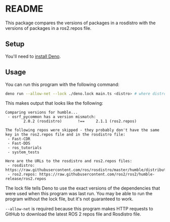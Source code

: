 # README

This package compares the versions of packages in a rosdistro with the versions
of packages in a ros2.repos file.

## Setup

You'll need to
[install Deno](https://deno.land/manual@v1.30.3/getting_started/installation).

## Usage

You can run this program with the following command:

```bash
deno run --allow-net --lock ./deno.lock main.ts <distro> # where distro is humble, foxy, etc.
```

This makes output that looks like the following:

```text
Comparing versions for humble...
 - osrf_pycommon has a version mismatch:
        2.0.2 (rosdistro)       !==     2.1.1 (ros2.repos)

The following repos were skipped - they probably don't have the same key in the ros2.repos file and in the rosdistro file:
 - Fast-CDR
 - Fast-DDS
 - ros_tutorials
 - system_tests

Here are the URLs to the rosdistro and ros2.repos files:
 - rosdistro:  https://raw.githubusercontent.com/ros/rosdistro/master/humble/distribution.yaml
 - ros2.repos: https://raw.githubusercontent.com/ros2/ros2/humble-release/ros2.repos
```

The lock file tells Deno to use the exact versions of the dependencies that were
used when this program was last run. You may be able to run the program without
the lock file, but it's not guaranteed to work.

`--allow-net` is required because this program makes HTTP requests to GitHub to
download the latest ROS 2 repos file and Rosdistro file.
